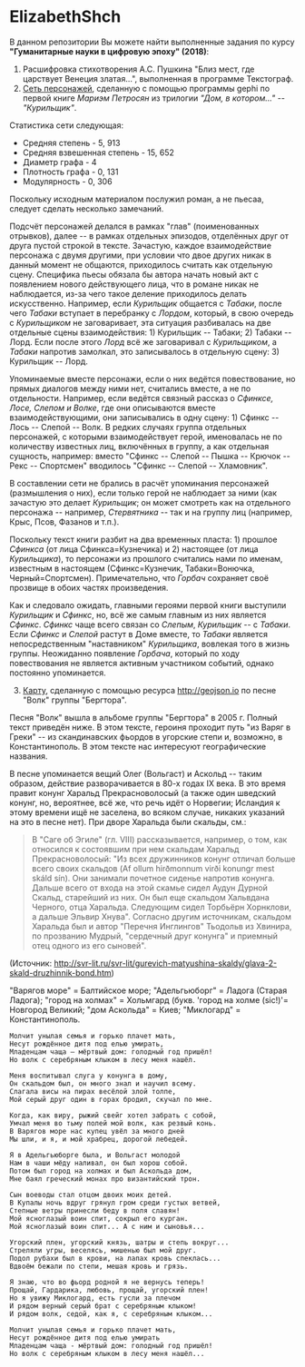 # ElizabethShch
В данном репозитории Вы можете найти выполненные задания по курсу **"Гуманитарные науки в цифровую эпоху" (2018)**:

1. Расшифровка стихотворения А.С. Пушкина "Близ мест, где царствует Венеция златая...", выполненная в программе Текстограф.
2. [Сеть персонажей](https://github.com/ElizabethRadeckaya/Elizabeth/blob/master/Untitled.png), сделанную с помощью программы gephi по первой книге _Мариэм Петросян_ из трилогии _"Дом, в котором..." -- "Курильщик"_.

Статистика сети следующая:

* Средняя степень - 5, 913
* Средняя взвешенная степень - 15, 652
* Диаметр графа - 4
* Плотность графа - 0, 131
* Модулярность - 0, 306

Поскольку исходным материалом послужил роман, а не пьесаа, следует сделать несколько замечаний. 

Подсчёт персонажей делался в рамках "глав" (поименованных отрывков), далее -- в рамках отдельных эпизодов, отделённых друг от друга пустой строкой в тексте. Зачастую, каждое взаимодействие персонажа с двумя другими, при условии что двое других никак в данный момент не общаются, приходилось считать как отдельную сцену. Специфика пьесы обязала бы автора начать новый акт с появлением нового действующего лица, что в романе никак не наблюдается, из-за чего такое деление приходилось делать искусственно. Например, если _Курильщик_ общается с _Табаки_, после чего _Табаки_ вступает в перебранку с _Лордом_, который, в свою очередь с _Курильщиком_ не заговаривает, эта ситуация разбивалась на две отдельные сцены взаимодействия: 1) Курильщик -- Табаки; 2) Табаки -- Лорд. Если после этого _Лорд_ всё же заговаривал с _Курильщиком_, а _Табаки_ напротив замолкал, это записывалось в отдельную сцену: 3) Курильщик -- Лорд.

Упоминаемые вместе персонажи, если о них ведётся повествование, но прямых диалогов между ними нет, считались вместе, а не по отдельности. Например, если ведётся связный рассказ о _Сфинксе, Лосе, Слепом и Волке_, где они описываются вместе взаимодействующими, они записывались в одну сцену: 1) Сфинкс -- Лось -- Слепой -- Волк. В редких случаях группа отдельных персонажей, с которыми взаимодействует герой, именовалась не по количеству известных лиц, включённых в группу, а как отдельная сущность, например: вместо "Сфинкс -- Слепой -- Пышка -- Крючок -- Рекс -- Спортсмен" вводилось "Сфинкс -- Слепой -- Хламовник".

В составлении сети не брались в расчёт упоминания персонажей (размышления о них), если только герой не наблюдает за ними (как зачастую это делает _Курильщик_; он может смотреть как на отдельного персонажа -- например, _Стервятника_ -- так и на группу лиц (например, Крыс, Псов, Фазанов и т.п.).

Поскольку текст книги разбит на два временных пласта: 1) прошлое _Сфинкса_ (от лица Сфинкса=Кузнечика) и 2) настоящее (от лица _Курильщика_), то персонажи из прошлого считались нами по именам, известным в настоящем (Сфинкс=Кузнечик, Табаки=Вонючка, Черный=Спортсмен). Примечательно, что _Горбач_ сохраняет своё прозвище в обоих частях произведения.

Как и следовало ожидать, главными героями первой книги выступили _Курильщик_ и _Сфинкс_, но, всё же самым главным из них является _Сфинкс_.  _Сфинкс_ чаще всего связан со _Слепым_, _Курильщик_ -- с _Табаки_. Если _Сфинкс_ и _Слепой_ растут в Доме вместе, то _Табаки_ является непосредственным "наставником" _Курильщика_, вовлекая того в жизнь группы. Неожиданно появление _Горбача_, который по ходу повествования не является активным участником событий, однако постоянно упоминается. 

3. [Карту](https://github.com/ElizabethRadeckaya/Elizabeth/blob/master/map.geojson), сделанную с помощью ресурса <http://geojson.io> по песне "Волк" группы "Бергтора".

Песня "Волк" вышла в альбоме группы "Бергтора" в 2005 г. Полный текст приведён ниже. В этом тексте, героиня проходит путь "из Варяг в Греки" -- из скандинавских фьордов в угорские степи и, возможно, в Константинополь. В этом тексте нас интересуют географические названия. 

В песне упоминается вещий Олег (Вольгаст) и Аскольд -- таким образом, действие разворачивается в 80-х годах IX века. В это время правит конунг Харальд Прекрасноволосый (а также один шведский конунг, но, вероятнее, всё же, что речь идёт о Норвегии; Исландия к этому времени ищё не заселена, во всяком случае, никаких указаний на это в песне нет). При дворе Харальда были скальды, см.: 

> В "Саге об Эгиле" (гл. VIII) рассказывается, например, о том, как относился к состоявшим при нем скальдам Харальд Прекрасноволосый: "Из всех дружинников конунг отличал больше всего своих скальдов (Af ollum hirðmonnum virði konungr mest skáld sín). Они занимали почетное сиденье напротив конунга. Дальше всего от входа на этой скамье сидел Аудун Дурной Скальд, старейший из них. Он был еще скальдом Хальвдана Черного, отца Харальда. Следующим сидел Торбьёрн Хорнклови, а дальше Эльвир Хнува". Согласно другим источникам, скальдом Харальда был и автор "Перечня Инглингов" Тьодольв из Хвинира, по прозванию Мудрый, "сердечный друг конунга" и приемный отец одного из его сыновей".

(Источник: <http://svr-lit.ru/svr-lit/gurevich-matyushina-skaldy/glava-2-skald-druzhinnik-bond.htm>)

"Варягов море" = Балтийское море; "Адельгьюборг" = Ладога (Старая Ладога); "город на холмах" = Хольмгард (букв. 'город на холме (sic!)'= Новгород Великий; "дом Аскольда" = Киев; "Миклогард" = Константинополь.

    Молчит унылая семья и горько плачет мать,
    Несут рождённое дитя под елью умирать,
    Младенцам чаща – мёртвый дом: голодный год пришёл!
    Но волк с серебряным клыком в лесу меня нашёл.

    Меня воспитывал слуга у конунга в дому,
    Он скальдом был, он много знал и научил всему.
    Слагала висы на пирах весёлой злой толпе,
    Мой серый друг один в горах бродил, скучал по мне. 

    Когда, как виру, рыжий свейг хотел забрать с собой,
    Умчал меня во тьму полей мой волк, как резвый конь.
    В Варягов море нас купец увёл за много дней
    Мы шли, и я, и мой храбрец, дорогой лебедей.

    Я в Адельгьюборге была, и Вольгаст молодой
    Нам в чаши мёду наливал, он был хорош собой.
    Потом был город на холмах и был Аскольда дом,
    Мне баял греческий монах про византийский трон.

    Сын воеводы стал отцом двоих моих детей.
    В Купалы ночь вдруг грянул гром среди густых ветвей,
    Степные ветры принесли беду в поля славян!
    Мой ясноглазый воин спит, сокрыл его курган.
    Мой ясноглазый воин спит... А с ним и сыновья...

    Угорский плен, угорский князь, шатры и степь вокруг...
    Стреляли угры, веселясь, мишенью был мой друг.
    Подол рубахи был в крови, на лапах кровь спеклась...
    Вдвоём бежали по степи, мешая кровь и грязь.

    Я знаю, что во фьорд родной я не вернусь теперь!
    Прощай, Гардарика, любовь, прощай, угорский плен!
    Но я увижу Миклогард, есть гусли за плечом
    И рядом верный серый брат с серебряным клыком!
    И рядом волк, седой, как я, с серебряным клыком...

    Молчит унылая семья и горько плачет мать,
    Несут рождённое дитя под елью умирать
    Младенцам чаща - мёртвый дом: голодный год пришёл!
    Но волк с серебряным клыком в лесу меня нашёл...
